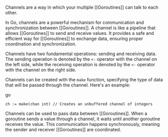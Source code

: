 Channels are a way in which your multiple [[Goroutines]] can talk to each other.

In Go, channels are a powerful mechanism for communication and synchronization between [[Goroutines]]. A channel is like a pipeline that allows [[Goroutines]] to send and receive values. It provides a safe and efficient way for [[Goroutines]] to exchange data, ensuring proper coordination and synchronization.

Channels have two fundamental operations: sending and receiving data. The sending operation is denoted by the `<-` operator with the channel on the left side, while the receiving operation is denoted by the `<-` operator with the channel on the right side.

Channels can be created with the `make` function, specifying the type of data that will be passed through the channel. Here's an example:

go

`ch := make(chan int) // Creates an unbuffered channel of integers`

Channels can be used to pass data between [[Goroutines]]. When a goroutine sends a value through a channel, it waits until another goroutine receives the value. This communication happens synchronously, meaning the sender and receiver [[Goroutines]] are coordinated.